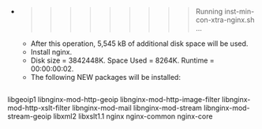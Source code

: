 * >>>>>>>>> Running inst-min-con-xtra-nginx.sh ...
  * After this operation, 5,545 kB of additional disk space will be used.
  * Install nginx.
  * Disk size = 3842448K. Space Used = 8264K. Runtime = 00:00:00:02.
  * The following NEW packages will be installed:
  ```bash
libgeoip1 libnginx-mod-http-geoip libnginx-mod-http-image-filter libnginx-mod-http-xslt-filter libnginx-mod-mail
libnginx-mod-stream libnginx-mod-stream-geoip libxml2 libxslt1.1 nginx
nginx-common nginx-core
  ```
